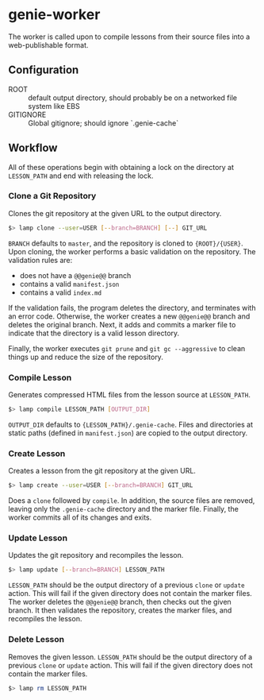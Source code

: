 # genie-worker
The worker is called upon to compile lessons from their source files into a
web-publishable format.

## Configuration
<dl>
  <dt>ROOT</dt>
  <dd>default output directory, should probably be on a networked file system like EBS</dd>
  <dt>GITIGNORE</dt>
  <dd>Global gitignore; should ignore `.genie-cache`</dd>
</dl>

## Workflow
All of these operations begin with obtaining a lock on the directory at `LESSON_PATH` and end with releasing the lock.

### Clone a Git Repository
Clones the git repository at the given URL to the output directory.

```sh
$> lamp clone --user=USER [--branch=BRANCH] [--] GIT_URL
```

`BRANCH` defaults to `master`, and the repository is cloned to `{ROOT}/{USER}`.
Upon cloning, the worker performs a basic validation on the repository. The
validation rules are:

- does not have a `@@genie@@` branch
- contains a valid `manifest.json`
- contains a valid `index.md`

If the validation fails, the program deletes the directory, and terminates with
an error code. Otherwise, the worker creates a new `@@genie@@` branch and
deletes the original branch. Next, it adds and commits a marker file to
indicate that the directory is a valid lesson directory.

Finally, the worker executes `git prune` and `git gc --aggressive` to clean
things up and reduce the size of the repository.

### Compile Lesson
Generates compressed HTML files from the lesson source at `LESSON_PATH`.

```sh
$> lamp compile LESSON_PATH [OUTPUT_DIR]
```

`OUTPUT_DIR` defaults to `{LESSON_PATH}/.genie-cache`. Files and directories at static paths (defined in `manifest.json`)
are copied to the output directory.

### Create Lesson
Creates a lesson from the git repository at the given URL.

```sh
$> lamp create --user=USER [--branch=BRANCH] GIT_URL
```

Does a `clone` followed by `compile`. In addition, the source files are removed, leaving only the `.genie-cache`
directory and the marker file. Finally, the worker commits all of its changes and exits.

### Update Lesson
Updates the git repository and recompiles the lesson.

```sh
$> lamp update [--branch=BRANCH] LESSON_PATH
```

`LESSON_PATH` should be the output directory of a previous `clone` or `update` action. This will fail if the given
directory does not contain the marker files. The worker deletes the `@@genie@@` branch, then checks out the given
branch. It then validates the repository, creates the marker files, and recompiles the lesson.

### Delete Lesson
Removes the given lesson. `LESSON_PATH` should be the output directory of a previous `clone` or `update` action. This
will fail if the given directory does not contain the marker files.

```sh
$> lamp rm LESSON_PATH
```

